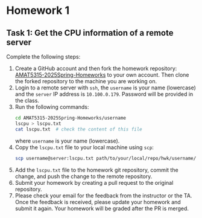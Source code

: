 # Homework 1

## Task 1: Get the CPU information of a remote server
Complete the following steps:

1. Create a GitHub account and then fork the homework repository: [AMAT5315-2025Spring-Homeworks](https://github.com/CodingThrust/AMAT5315-2025Spring-Homeworks) to your own account. Then clone the forked repository to the machine you are working on.
2. Login to a remote server with `ssh`, the `username` is your name (lowercase) and the `server` IP address is `10.100.0.179`. Password will be provided in the class.
3. Run the following commands:
    ```bash
    cd AMAT5315-2025Spring-Homeworks/username
    lscpu > lscpu.txt
    cat lscpu.txt  # check the content of this file
    ```
    where `username` is your name (lowercase).
4. Copy the `lscpu.txt` file to your local machine using `scp`:
    ```bash
    scp username@server:lscpu.txt path/to/your/local/repo/hwk/username/
    ```
5. Add the `lscpu.txt` file to the homework git repository, commit the change, and push the change to the remote repository.
6. Submit your homework by creating a pull request to the original repository.
7. Please check your email for the feedback from the instructor or the TA. Once the feedback is received, please update your homework and submit it again. Your homework will be graded after the PR is merged.
